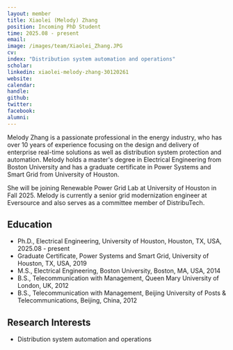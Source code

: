 ```yaml
---
layout: member
title: Xiaolei (Melody) Zhang
position: Incoming PhD Student
time: 2025.08 - present
email: 
image: /images/team/Xiaolei_Zhang.JPG
cv: 
index: "Distribution system automation and operations"
scholar: 
linkedin: xiaolei-melody-zhang-30120261
website: 
calendar: 
handle: 
github: 
twitter: 
facebook: 
alumni: 
---
```


Melody Zhang is a passionate professional in the energy industry, who has over 10 years of experience focusing on the design and delivery of enterprise real-time solutions as well as distribution system protection and automation. Melody holds a master's degree in Electrical Engineering from Boston University and has a graduate certificate in Power Systems and Smart Grid from University of Houston. 

She will be joining Renewable Power Grid Lab at University of Houston in Fall 2025. Melody is currently a senior grid modernization engineer at Eversource and also serves as a committee member of DistribuTech.

## Education
* Ph.D., Electrical Engineering, University of Houston, Houston, TX, USA, 2025.08 - present
* Graduate Certificate, Power Systems and Smart Grid, University of Houston, TX, USA, 2019
* M.S., Electrical Engineering, Boston University, Boston, MA, USA, 2014
* B.S., Telecommunication with Management, Queen Mary University of London, UK, 2012
* B.S., Telecommunication with Management, Beijing University of Posts & Telecommunications, Beijing, China, 2012

## Research Interests 
* Distribution system automation and operations




 
